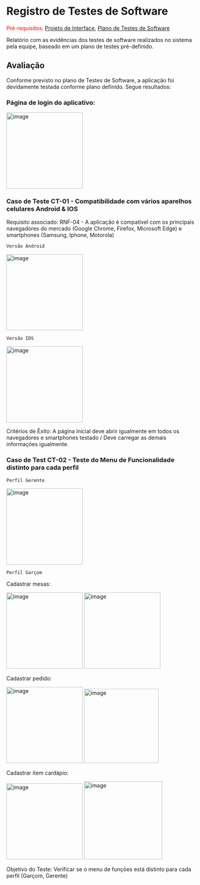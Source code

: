 # Registro de Testes de Software

<span style="color:red">Pré-requisitos: <a href="3-Projeto de Interface.md"> Projeto de Interface</a></span>, <a href="8-Plano de Testes de Software.md"> Plano de Testes de Software</a>

Relatório com as evidências dos testes de software realizados no sistema pela equipe, baseado em um plano de testes pré-definido.

## Avaliação

Conforme previsto no plano de Testes de Software, a aplicação foi devidamente testada conforme plano definido. Segue resultados:

### Página de login do aplicativo:

<img width="200" alt="image" src="https://github.com/ICEI-PUC-Minas-PMV-ADS/pmv-ads-2023-1-e3-proj-mov-t7-grupo4-orderapp/assets/60409021/efc52731-d7d3-4f98-bb75-0708a6551681">

### Caso de Teste CT-01 - Compatibilidade com vários aparelhos celulares Android & IOS    

Requisito associado: RNF-04 - A aplicação é compatível com os principais navegadores do mercado (Google Chrome, Firefox, Microsoft Edge) e smartphones (Samsung, Iphone, Motorola)  

`Versão Android`

<img width="200" alt="image" src="https://github.com/ICEI-PUC-Minas-PMV-ADS/pmv-ads-2023-1-e3-proj-mov-t7-grupo4-orderapp/assets/60409021/367af5ce-6f94-4e16-8468-2597e8c5d01d">


`Versão IOS`

<img width="200" alt="image" src="https://github.com/ICEI-PUC-Minas-PMV-ADS/pmv-ads-2023-1-e3-proj-mov-t7-grupo4-orderapp/assets/60409021/05dd9604-7912-4232-a70b-1cafbb75c1ba">

Critérios de Êxito: A página inicial deve abrir igualmente em todos os navegadores e smartphones testado / Deve carregar as demais informações igualmente.

### Caso de Test CT-02 - Teste do Menu de Funcionalidade distinto para cada perfil 

`Perfil Gerente` 

<img width="200" alt="image" src="https://github.com/ICEI-PUC-Minas-PMV-ADS/pmv-ads-2023-1-e3-proj-mov-t7-grupo4-orderapp/assets/60409021/82c0edcc-65b0-4892-aae4-ca9ad3680b7a">


`Perfil Garçom`

Cadastrar mesas:

<img width="200" alt="image" src="https://github.com/ICEI-PUC-Minas-PMV-ADS/pmv-ads-2023-1-e3-proj-mov-t7-grupo4-orderapp/assets/60409021/da80bb3a-1094-4074-bf56-663634082fcd">
<img width="200" alt="image" src="https://github.com/ICEI-PUC-Minas-PMV-ADS/pmv-ads-2023-1-e3-proj-mov-t7-grupo4-orderapp/assets/60409021/5321746f-20cd-4a08-8d44-cc6f7c96e615">

Cadastrar pedido:

<img width="200" alt="image" src="https://github.com/ICEI-PUC-Minas-PMV-ADS/pmv-ads-2023-1-e3-proj-mov-t7-grupo4-orderapp/assets/60409021/29b7a0b4-8418-4d23-8aed-a3be57dbc5c7">
<img width="195" alt="image" src="https://github.com/ICEI-PUC-Minas-PMV-ADS/pmv-ads-2023-1-e3-proj-mov-t7-grupo4-orderapp/assets/60409021/593e3b94-128c-41b6-bcc0-33c0c2070941">

Cadastrar item cardápio:

<img width="200" alt="image" src="https://github.com/ICEI-PUC-Minas-PMV-ADS/pmv-ads-2023-1-e3-proj-mov-t7-grupo4-orderapp/assets/60409021/538e187a-ed73-4432-afff-0cded5719f56">
<img width="205" alt="image" src="https://github.com/ICEI-PUC-Minas-PMV-ADS/pmv-ads-2023-1-e3-proj-mov-t7-grupo4-orderapp/assets/60409021/3169b825-05de-437c-8694-e8e34b918017">


Objetivo do Teste: Verificar se o menu de funções está distinto para cada perfil (Garçom, Gerente) 

